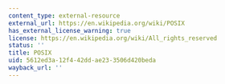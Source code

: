 ```yaml
---
content_type: external-resource
external_url: https://en.wikipedia.org/wiki/POSIX
has_external_license_warning: true
license: https://en.wikipedia.org/wiki/All_rights_reserved
status: ''
title: POSIX
uid: 5612ed3a-12f4-42dd-ae23-3506d420beda
wayback_url: ''
---
```


